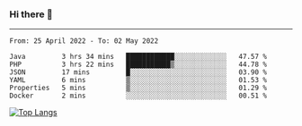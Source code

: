 ### Hi there 👋
---
<!--START_SECTION:waka-->

```text
From: 25 April 2022 - To: 02 May 2022

Java         3 hrs 34 mins   ████████████░░░░░░░░░░░░░   47.57 %
PHP          3 hrs 22 mins   ███████████▒░░░░░░░░░░░░░   44.78 %
JSON         17 mins         █░░░░░░░░░░░░░░░░░░░░░░░░   03.90 %
YAML         6 mins          ▒░░░░░░░░░░░░░░░░░░░░░░░░   01.53 %
Properties   5 mins          ▒░░░░░░░░░░░░░░░░░░░░░░░░   01.29 %
Docker       2 mins          ░░░░░░░░░░░░░░░░░░░░░░░░░   00.51 %
```

<!--END_SECTION:waka-->

[![Top Langs](https://github-readme-stats.vercel.app/api/top-langs/?username=HyunAh-iia&layout=compact)](https://github.com/anuraghazra/github-readme-stats)
<!--
**HyunAh-iia/HyunAh-iia** is a ✨ _special_ ✨ repository because its `README.md` (this file) appears on your GitHub profile.

Here are some ideas to get you started:

- 🔭 I’m currently working on ...
- 🌱 I’m currently learning ...
- 👯 I’m looking to collaborate on ...
- 🤔 I’m looking for help with ...
- 💬 Ask me about ...
- 📫 How to reach me: ...
- 😄 Pronouns: ...
- ⚡ Fun fact: ...
-->
